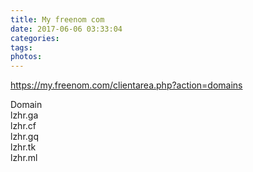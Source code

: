 ```yaml
---
title: My freenom com
date: 2017-06-06 03:33:04
categories:
tags:
photos:
---
```

https://my.freenom.com/clientarea.php?action=domains

Domain	
lzhr.ga 	
lzhr.cf 	
lzhr.gq 	
lzhr.tk 	
lzhr.ml

